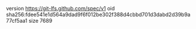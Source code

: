 version https://git-lfs.github.com/spec/v1
oid sha256:fdee541e1d564a9dad9f6f012be302f388d4cbbd701d3dabd2d39b9a77cf5aa1
size 7689
